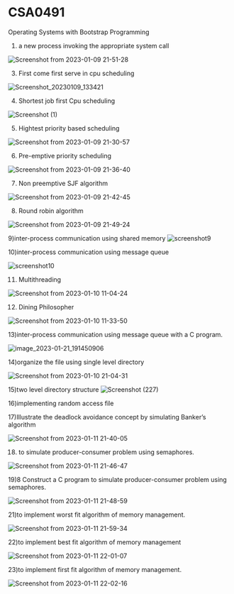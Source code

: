 # CSA0491
Operating Systems with Bootstrap Programming

1) a new process invoking the appropriate system call

![Screenshot from 2023-01-09 21-51-28](https://user-images.githubusercontent.com/113926615/211356545-e647a4ae-8805-492a-9389-7e1523519a29.png)


3) First come first serve in cpu scheduling

![Screenshot_20230109_133421](https://user-images.githubusercontent.com/113926615/211265304-96f167fd-cfe6-4e1c-9c3f-62d8bb6ae1d3.png)

4) Shortest job first Cpu scheduling

![Screenshot (1)](https://user-images.githubusercontent.com/113926615/211268380-ba7017f4-621d-4222-abaa-bf2cd1e2ce0d.png)

5) Hightest priority based scheduling

![Screenshot from 2023-01-09 21-30-57](https://user-images.githubusercontent.com/113926615/211352283-85e1cd5f-4dff-4d1f-bb59-2bdbb9c56ba9.png)

6) Pre-emptive priority scheduling

![Screenshot from 2023-01-09 21-36-40](https://user-images.githubusercontent.com/113926615/211353927-e3fd88ce-2570-434d-9fc6-634827b31421.png)

7) Non preemptive SJF algorithm

![Screenshot from 2023-01-09 21-42-45](https://user-images.githubusercontent.com/113926615/211354688-6378bbdc-c3a9-4ace-94d2-a8ab8cadf417.png)

8) Round robin algorithm

![Screenshot from 2023-01-09 21-49-24](https://user-images.githubusercontent.com/113926615/211356013-930756da-1494-400a-8671-228b62c633ed.png)

9)inter-process communication using shared memory 
![screenshot9](https://user-images.githubusercontent.com/113926615/213869509-3dec1a65-67c7-47b7-b33d-0e53b0f13354.jpg)

10)inter-process communication using message queue 

![screenshot10](https://user-images.githubusercontent.com/113926615/213869616-d4d26e09-843b-4116-a582-402d8176c5d4.jpg)


11) Multithreading 

![Screenshot from 2023-01-10 11-04-24](https://user-images.githubusercontent.com/113926615/211469922-c056ea2a-1d7a-4693-9c87-0c9355861a99.png)

12) Dining Philosopher

![Screenshot from 2023-01-10 11-33-50](https://user-images.githubusercontent.com/113926615/211474088-0eeba195-2d9d-4f2e-8ec3-fc5cc5f1faa0.png)

13)inter-process communication using message queue with a C program.  

![image_2023-01-21_191450906](https://user-images.githubusercontent.com/113926615/213869675-4b4ea83a-315e-4418-a9d0-fc50622ae255.png)


14)organize the file using single level directory

![Screenshot from 2023-01-10 21-04-31](https://user-images.githubusercontent.com/113926615/211595034-94695aaf-56f1-4552-b7db-edee9882f68b.png)

15)two level directory structure
![Screenshot (227)](https://user-images.githubusercontent.com/113926615/213870075-cbb0e6e0-a093-4a5e-b0c8-e22f0b980f57.png)

16)implementing random access file 

17)Illustrate the deadlock avoidance concept by simulating Banker’s algorithm 

![Screenshot from 2023-01-11 21-40-05](https://user-images.githubusercontent.com/113926615/211867123-aac3249b-0aaa-41b3-9f37-1238e5c8daf5.png)

18) to simulate producer-consumer problem using semaphores.

![Screenshot from 2023-01-11 21-46-47](https://user-images.githubusercontent.com/113926615/211867323-4902ce70-334f-4570-a4b5-811a781b3f95.png)

19)8 Construct a C program to simulate producer-consumer problem using semaphores.

![Screenshot from 2023-01-11 21-48-59](https://user-images.githubusercontent.com/113926615/211867433-16293656-1f24-4404-bd57-f58e1b3fa308.png)

21)to implement worst fit algorithm of memory management.

![Screenshot from 2023-01-11 21-59-34](https://user-images.githubusercontent.com/113926615/211867561-8ff24bf0-ecf4-4a51-ba3a-8a2db6f1123e.png)

22)to implement best fit algorithm of memory management

![Screenshot from 2023-01-11 22-01-07](https://user-images.githubusercontent.com/113926615/211867699-7da84a50-e8d5-4e53-8750-8066c686dce2.png)

23)to implement first fit algorithm of memory management.

![Screenshot from 2023-01-11 22-02-16](https://user-images.githubusercontent.com/113926615/211867790-77eb6a43-139f-44a4-9cb9-dc848d8a3707.png)
